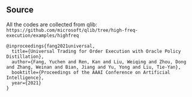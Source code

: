 ## Source
All the codes are collected from qlib: ```https://github.com/microsoft/qlib/tree/high-freq-execution/examples/highfreq```

```
@inproceedings{fang2021universal,
  title={Universal Trading for Order Execution with Oracle Policy Distillation},
  author={Fang, Yuchen and Ren, Kan and Liu, Weiqing and Zhou, Dong and Zhang, Weinan and Bian, Jiang and Yu, Yong and Liu, Tie-Yan},
  booktitle={Proceedings of the AAAI Conference on Artificial Intelligence},
  year={2021}
}
```
